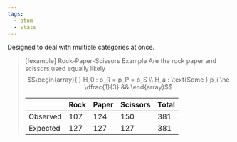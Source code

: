 ```yaml
---
tags:
  - atom
  - stats
---
```

Designed to deal with multiple categories at once.

> [!example]  Rock-Paper-Scissors Example
> Are the rock paper and scissors used equally likely
> $$\begin{array}{l} 
> 	H_0 : p_R = p_P = p_S \\
> 	H_a : \text{Some } p_i \ne \dfrac{1}{3} &&
> \end{array}$$
> 
> |          | Rock | Paper | Scissors | Total |
> | -------- | ---- | ----- | -------- | ----- |
> | Observed | 107  | 124   | 150      | 381   |
> | Expected | 127  | 127   | 127      | 381   |